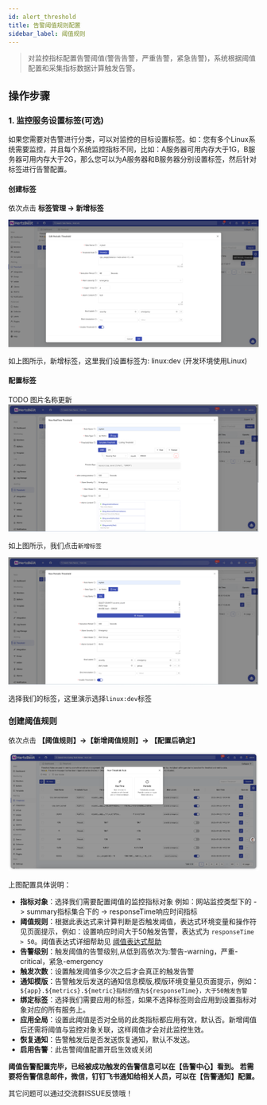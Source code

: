 ```yaml
---
id: alert_threshold  
title: 告警阈值规则配置  
sidebar_label: 阈值规则
---
```


> 对监控指标配置告警阈值(警告告警，严重告警，紧急告警)，系统根据阈值配置和采集指标数据计算触发告警。

## 操作步骤

### 1. 监控服务设置标签(可选)

如果您需要对告警进行分类，可以对监控的目标设置标签。如：您有多个Linux系统需要监控，并且每个系统监控指标不同，比如：A服务器可用内存大于1G，B服务器可用内存大于2G，那么您可以为A服务器和B服务器分别设置标签，然后针对标签进行告警配置。

#### 创建标签

依次点击 **标签管理 -> 新增标签**

![threshold](/img/docs/help/alert-threshold-2.png)

如上图所示，新增标签，这里我们设置标签为: linux:dev (开发环境使用Linux)

#### 配置标签

TODO 图片名称更新
![threshold](/img/docs/help/alert-threshold-3.png)

如上图所示，我们点击`新增标签`

![threshold](/img/docs/help/alert-threshold-4.png)

选择我们的标签，这里演示选择`linux:dev`标签

### 创建阈值规则

依次点击 **【阈值规则】->【新增阈值规则】-> 【配置后确定】**

![threshold](/img/docs/help/alert-threshold-1.png)

上图配置具体说明：

- **指标对象**：选择我们需要配置阈值的监控指标对象 例如：网站监控类型下的 -> summary指标集合下的 -> responseTime响应时间指标
- **阈值规则**：根据此表达式来计算判断是否触发阈值，表达式环境变量和操作符见页面提示，例如：设置响应时间大于50触发告警，表达式为 `responseTime > 50`。阈值表达式详细帮助见 [阈值表达式帮助](alert_threshold_expr)
- **告警级别**：触发阈值的告警级别,从低到高依次为:警告-warning，严重-critical，紧急-emergency
- **触发次数**：设置触发阈值多少次之后才会真正的触发告警
- **通知模版**：告警触发后发送的通知信息模版,模版环境变量见页面提示，例如：`${app}.${metrics}.${metric}指标的值为${responseTime}，大于50触发告警`
- **绑定标签**：选择我们需要应用的标签，如果不选择标签则会应用到设置指标对象对应的所有服务上。
- **应用全局**：设置此阈值是否对全局的此类指标都应用有效，默认否。新增阈值后还需将阈值与监控对象关联，这样阈值才会对此监控生效。
- **恢复通知**：告警触发后是否发送恢复通知，默认不发送。
- **启用告警**：此告警阈值配置开启生效或关闭

**阈值告警配置完毕，已经被成功触发的告警信息可以在【告警中心】看到。**
**若需要将告警信息邮件，微信，钉钉飞书通知给相关人员，可以在【告警通知】配置。**

其它问题可以通过交流群ISSUE反馈哦！
